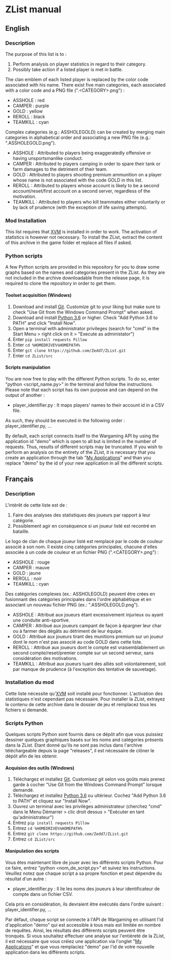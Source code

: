 # ZList manual

## English

### Description

The purpose of this list is to :
1. Perform analysis on player statistics in regard to their category.
2. Possibly take action if a listed player is met in battle.

The clan emblem of each listed player is replaced by the color code associated with his name.
There exist five main categories, each associated with a color code and a PNG file (".\<CATEGORY\>.png") :
- ASSHOLE : red
- CAMPER : purple
- GOLD : yellow
- REROLL : black
- TEAMKILL : cyan

Complex categories (e.g.: ASSHOLEGOLD) can be created by merging main categories in alphabetical order and associating a new PNG file (e.g.: ".ASSHOLEGOLD.png").

- ASSHOLE : Attributed to players being exaggeratedly offensive or having unsportsmanlike conduct.
- CAMPER : Attributed to players camping in order to spare their tank or farm damages to the detriment of their team.
- GOLD : Attributed to players shooting premium ammunition on a player whose name is not associated with the code GOLD in this list.
- REROLL : Attributed to players whose account is likely to be a second account/reset/first account on a second server, regardless of the motivation.
- TEAMKILL : Attributed to players who kill teammates either voluntarily or by lack of prudence (with the exception of life saving attempts).

### Mod Installation

This list requires that [XVM](https://modxvm.com/en/download-xvm/) is installed in order to work. The activation of statistics is however not necessary.
To install the ZList, extract the content of this archive in the game folder et replace all files if asked.

### Python scripts

A few Python scripts are provided in this repository for you to draw some graphs based on the names and categories present in the ZList.
As they are not included in the archive downloadable from the release page, it is required to clone the repository in order to get them.

#### Toolset acquisition (Windows)

1. Download and install [Git](https://git-scm.com/downloads). Customize git to your liking but make sure to check "Use Git from the Windows Command Prompt" when asked.
2. Download and install [Python 3.6](https://www.python.org/downloads/) or higher. Check "Add Python 3.6 to PATH" and click "Install Now".
3. Open a terminal with administrator privileges (search for "cmd" in the Start Menu > right click on it > "Execute as administator")
4. Enter `pip install requests Pillow`
5. Enter `cd %HOMEDRIVE%%HOMEPATH%`
6. Enter `git clone https://github.com/Zedd7/ZList.git`
7. Enter `cd ZList/src`

#### Scripts manipulation

You are now free to play with the different Python scripts. To do so, enter "python <script_name.py>" in the terminal and follow the instructions.
Please note that each script has its own purpose and can depend on the output of another :

- player_identifier.py : It maps players' names to their account id in a CSV file.

As such, they should be executed in the following order : player_identifier.py, ...

By default, each script connects itself to the Wargaming API by using the application id "demo" which is open to all but is limited in the number of requests. Thus, results of different scripts may be truncated. If you wish to perform an analysis on the entirety of the ZList, it is necessary that you create an application through the tab "[My Applications](https://developers.wargaming.net/applications/)" and than you replace "demo" by the id of your new application in all the different scripts.

## Français

### Description

L'intérêt de cette liste est de :
1. Faire des analyses des statistiques des joueurs par rapport à leur catégorie.
2. Possiblement agir en conséquence si un joueur listé est recontré en bataille.

Le logo de clan de chaque joueur listé est remplacé par le code de couleur associé à son nom.
Il existe cinq catégories principales, chacune d'elles associée à un code de couleur et un fichier PNG (".\<CATEGORY\>.png") :
- ASSHOLE : rouge
- CAMPER : mauve
- GOLD : jaune
- REROLL : noir
- TEAMKILL : cyan

Des catégories complexes (ex.: ASSHOLEGOLD) peuvent être crées en fusionnant des catégories principales dans l'ordre alphabétique et en associant un nouveau fichier PNG (ex.: ".ASSHOLEGOLD.png").

- ASSHOLE : Attribué aux joueurs étant excessivement injurieux ou ayant une conduite anti-sportive.
- CAMPER : Attribué aux joueurs campant de façon à épargner leur char ou à farmer des dégâts au détriment de leur équipe.
- GOLD : Attribué aux joueurs tirant des munitions premium sur un joueur dont le nom n'est pas associé au code GOLD dans cette liste.
- REROLL : Attribué aux joueurs dont le compte est vraisemblablement un second compte/reset/premier compte sur un second serveur, sans considération des motivations.
- TEAMKILL : Attribué aux joueurs tuant des alliés soit volontairement, soit par manque de prudence (à l'exception des tentative de sauvetage).

### Installation du mod

Cette liste nécessite qu'[XVM](http://www.modxvm.com/fr/telecharger-xvm/) soit installé pour fonctionner. L'activation des statistiques n'est cependant pas nécessaire.
Pour installer la ZList, extrayez le contenu de cette archive dans le dossier de jeu et remplacez tous les fichiers si demandé.

### Scripts Python

Quelques scripts Python sont fournis dans ce dépôt afin que vous puissiez dessiner quelques graphiques basés sur les noms and catégories présents dans la ZList.
Etant donné qu'ils ne sont pas inclus dans l'archive téléchargeable depuis la page "releases", il est nécessaire de clôner le dépôt afin de les obtenir.

#### Acquision des outils (Windows)

1. Téléchargez et installez [Git](https://git-scm.com/downloads). Customisez git selon vos goûts mais prenez garde à cocher "Use Git from the Windows Command Prompt" lorsque demandé.
2. Téléchargez et installez [Python 3.6](https://www.python.org/downloads/) ou ultérieur. Cochez "Add Python 3.6 to PATH" et cliquez sur "Install Now".
3. Ouvrez un terminal avec les privilèges administrateur (cherchez "cmd" dans le Menu Démarrer > clic droit dessus > "Exécuter en tant qu'administrateur")
4. Entrez `pip install requests Pillow`
5. Entrez `cd %HOMEDRIVE%%HOMEPATH%`
6. Entrez `git clone https://github.com/Zedd7/ZList.git`
7. Entrez `cd ZList/src`

#### Manipulation des scripts

Vous êtes maintenant libre de jouer avec les différents scripts Python. Pour ce faire, entrez "python <nom_de_script.py>" et suivez les instructions.
Veuillez notez que chaque script a sa propre fonction et peut dépendre du résultat d'un autre :

- player_identifier.py : Il lie les noms des joueurs à leur identificateur de compte dans un fichier CSV.

Cela pris en considération, ils devraient être exécutés dans l'ordre suivant : player_identifier.py, ...

Par défaut, chaque script se connecte à l'API de Wargaming en utilisant l'id d'application "demo" qui est accessible à tous mais est limitée en nombre de requêtes. Ainsi, les résultats des différents scripts peuvent être tronqués. Si vous souhaitez effectuer une analyse sur l'entièreté de la ZList, il est nécessaire que vous créiez une application via l'onglet "[My Applications](https://developers.wargaming.net/applications/)" et que vous remplaciez "demo" par l'id de votre nouvelle application dans les différents scripts.
